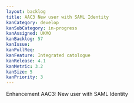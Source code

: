 ```yaml
---
layout: backlog
title: AAC3 New user with SAML Identity
kanCategory: develop
kanSubCategory: in-progress
kanAssigned: UKMO
kanBacklog: 57
kanIssue:
kanPullReq:
kanFeature: Integrated catologue
kanRelease: 4.1
kanMetric: 3.2
kanSize: 5
kanPriority: 3
---
```

Enhancement AAC3: New user with SAML Identity
